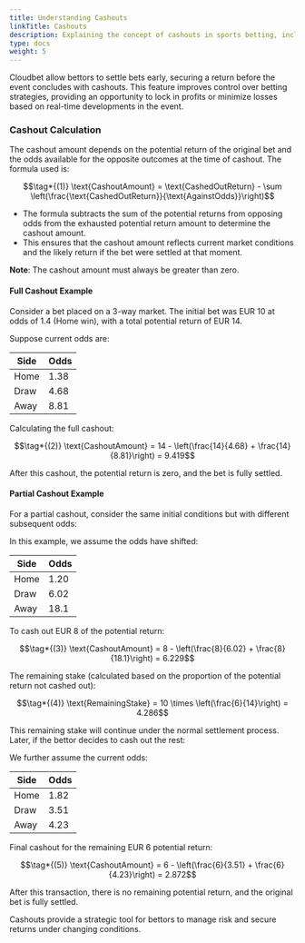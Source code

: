 ```yaml
---
title: Understanding Cashouts
linkTitle: Cashouts
description: Explaining the concept of cashouts in sports betting, including how to calculate cashout amounts and the conditions for full and partial cashouts.
type: docs
weight: 5
---
```


Cloudbet allow bettors to settle bets early, securing a return before the event concludes with cashouts. This feature improves control over betting strategies, providing an opportunity to lock in profits or minimize losses based on real-time developments in the event.

### Cashout Calculation

The cashout amount depends on the potential return of the original bet and the odds available for the opposite outcomes at the time of cashout. The formula used is:

```math
\tag*{(1)} \text{CashoutAmount} = \text{CashedOutReturn} - \sum \left(\frac{\text{CashedOutReturn}}{\text{AgainstOdds}}\right)
```

- The formula subtracts the sum of the potential returns from opposing odds from the exhausted potential return amount to determine the cashout amount.
- This ensures that the cashout amount reflects current market conditions and the likely return if the bet were settled at that moment.

**Note**: The cashout amount must always be greater than zero.

#### Full Cashout Example

Consider a bet placed on a 3-way market. The initial bet was EUR 10 at odds of 1.4 (Home win), with a total potential return of EUR 14.

Suppose current odds are:

| Side | Odds |
|------|------|
| Home | 1.38 |
| Draw | 4.68 |
| Away | 8.81 |

Calculating the full cashout:

```math
\tag*{(2)} \text{CashoutAmount} = 14 - \left(\frac{14}{4.68} + \frac{14}{8.81}\right) = 9.419
```

After this cashout, the potential return is zero, and the bet is fully settled.

#### Partial Cashout Example

For a partial cashout, consider the same initial conditions but with different subsequent odds:

In this example, we assume the odds have shifted:

| Side | Odds |
|------|------|
| Home | 1.20 |
| Draw | 6.02 |
| Away | 18.1 |

To cash out EUR 8 of the potential return:

```math
\tag*{(3)} \text{CashoutAmount} = 8 - \left(\frac{8}{6.02} + \frac{8}{18.1}\right) = 6.229
```

The remaining stake (calculated based on the proportion of the potential return not cashed out):

```math
\tag*{(4)} \text{RemainingStake} = 10 \times \left(\frac{6}{14}\right) = 4.286
```

This remaining stake will continue under the normal settlement process. Later, if the bettor decides to cash out the rest:

We further assume the current odds:

| Side | Odds |
|------|------|
| Home | 1.82 |
| Draw | 3.51 |
| Away | 4.23 |

Final cashout for the remaining EUR 6 potential return:

```math
\tag*{(5)} \text{CashoutAmount} = 6 - \left(\frac{6}{3.51} + \frac{6}{4.23}\right) = 2.872
```

After this transaction, there is no remaining potential return, and the original bet is fully settled.

Cashouts provide a strategic tool for bettors to manage risk and secure returns under changing conditions.
